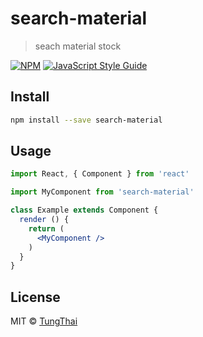 # search-material

> seach material stock

[![NPM](https://img.shields.io/npm/v/search-material.svg)](https://www.npmjs.com/package/search-material) [![JavaScript Style Guide](https://img.shields.io/badge/code_style-standard-brightgreen.svg)](https://standardjs.com)

## Install

```bash
npm install --save search-material
```

## Usage

```jsx
import React, { Component } from 'react'

import MyComponent from 'search-material'

class Example extends Component {
  render () {
    return (
      <MyComponent />
    )
  }
}
```

## License

MIT © [TungThai](https://github.com/TungThai)
